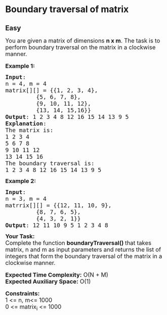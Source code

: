 # Boundary traversal of matrix
## Easy
<div class="problems_problem_content__Xm_eO" speechify-initial-font-family="Roboto, sans-serif" speechify-initial-font-size="16px"><p speechify-initial-font-family="urw-din" speechify-initial-font-size="17px"><span style="font-size: 18px;" speechify-initial-font-family="urw-din" speechify-initial-font-size="17px">You are given a matrix&nbsp;of dimensions <strong speechify-initial-font-family="urw-din" speechify-initial-font-size="17px">n&nbsp;x m</strong>. The task is to perform&nbsp;boundary traversal on the matrix in a&nbsp;clockwise manner. </span><br speechify-initial-font-family="urw-din" speechify-initial-font-size="17px"><br speechify-initial-font-family="urw-din" speechify-initial-font-size="17px"><span style="font-size: 18px;" speechify-initial-font-family="urw-din" speechify-initial-font-size="17px"><strong speechify-initial-font-family="urw-din" speechify-initial-font-size="17px">Example 1:</strong></span></p>
<pre speechify-initial-font-family="urw-din" speechify-initial-font-size="17px"><span style="font-size: 18px;" speechify-initial-font-family="urw-din" speechify-initial-font-size="17px"><strong speechify-initial-font-family="urw-din" speechify-initial-font-size="17px">Input</strong>:
n = 4, m = 4
matrix[][] = {{1, 2, 3, 4},
&nbsp;        {5, 6, 7, 8},
&nbsp;        {9, 10, 11, 12},
&nbsp;        {13, 14, 15,16}}
<strong speechify-initial-font-family="urw-din" speechify-initial-font-size="17px">Output</strong>: 1 2 3 4 8 12 16 15 14 13 9 5
<strong speechify-initial-font-family="urw-din" speechify-initial-font-size="17px">Explanation</strong>:
The matrix is:
1 2 3 4
5 6 7 8
9 10 11 12
13 14 15 16
The boundary traversal is:
1 2 3 4 8 12 16 15 14 13 9 5
</span></pre>
<p speechify-initial-font-family="urw-din" speechify-initial-font-size="17px"><span style="font-size: 18px;" speechify-initial-font-family="urw-din" speechify-initial-font-size="17px"><strong speechify-initial-font-family="urw-din" speechify-initial-font-size="17px">Example 2:</strong></span></p>
<pre speechify-initial-font-family="urw-din" speechify-initial-font-size="17px"><span style="font-size: 18px;" speechify-initial-font-family="urw-din" speechify-initial-font-size="17px"><strong speechify-initial-font-family="urw-din" speechify-initial-font-size="17px">Input</strong>:
n = 3, m = 4
matrrix[][] = {{12, 11, 10, 9},
&nbsp;        {8, 7, 6, 5},
&nbsp;        {4, 3, 2, 1}}
<strong speechify-initial-font-family="urw-din" speechify-initial-font-size="17px">Output</strong>: 12 11 10 9 5 1 2 3 4 8
</span></pre>
<p speechify-initial-font-family="urw-din" speechify-initial-font-size="17px"><span style="font-size: 18px;" speechify-initial-font-family="urw-din" speechify-initial-font-size="17px"><strong speechify-initial-font-family="urw-din" speechify-initial-font-size="17px">Your Task:</strong><br speechify-initial-font-family="urw-din" speechify-initial-font-size="17px">Complete the function <strong speechify-initial-font-family="urw-din" speechify-initial-font-size="17px">boundaryTraversal()&nbsp;</strong>that takes matrix, n and m&nbsp;as input parameters and returns the list of integers that form<strong speechify-initial-font-family="urw-din" speechify-initial-font-size="17px">&nbsp;</strong>the boundary traversal of the matrix in a clockwise manner.</span><br speechify-initial-font-family="urw-din" speechify-initial-font-size="17px"><br speechify-initial-font-family="urw-din" speechify-initial-font-size="17px"><span style="font-size: 18px;" speechify-initial-font-family="urw-din" speechify-initial-font-size="17px"><strong speechify-initial-font-family="urw-din" speechify-initial-font-size="17px">Expected Time Complexity:</strong>&nbsp;O(N&nbsp;+ M)<br speechify-initial-font-family="urw-din" speechify-initial-font-size="17px"><strong speechify-initial-font-family="urw-din" speechify-initial-font-size="17px">Expected Auxiliary Space:</strong>&nbsp;O(1)</span><br speechify-initial-font-family="urw-din" speechify-initial-font-size="17px"><br speechify-initial-font-family="urw-din" speechify-initial-font-size="17px"><span style="font-size: 18px;" speechify-initial-font-family="urw-din" speechify-initial-font-size="17px"><strong speechify-initial-font-family="urw-din" speechify-initial-font-size="17px">Constraints:</strong><br speechify-initial-font-family="urw-din" speechify-initial-font-size="17px">1 &lt;= n, m&lt;= 1000<br speechify-initial-font-family="urw-din" speechify-initial-font-size="17px">0 &lt;= matrix<sub speechify-initial-font-family="urw-din" speechify-initial-font-size="17px">i</sub> &lt;= 1000</span></p></div>
